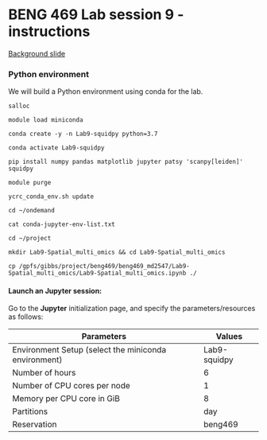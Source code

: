 # BENG 469 Lab session 9 - instructions

[Background slide](https://docs.google.com/presentation/d/1Wsw-ZFaIEPDwmTcfwu-B2BNArz7KvRhLEnfrZf6lGYg/edit?usp=sharing) 

### Python environment

We will build a Python environment using conda for the lab.

```
salloc
```
```
module load miniconda
```
```
conda create -y -n Lab9-squidpy python=3.7
```
```
conda activate Lab9-squidpy
```
```
pip install numpy pandas matplotlib jupyter patsy 'scanpy[leiden]' squidpy
```
```
module purge
```
```
ycrc_conda_env.sh update
```

```
cd ~/ondemand
```
```
cat conda-jupyter-env-list.txt
```

```
cd ~/project
```

```
mkdir Lab9-Spatial_multi_omics && cd Lab9-Spatial_multi_omics
```

```
cp /gpfs/gibbs/project/beng469/beng469_md2547/Lab9-Spatial_multi_omics/Lab9-Spatial_multi_omics.ipynb ./
```

#### Launch an Jupyter session:
   
Go to the **Jupyter** initialization page, and specify the parameters/resources as follows:

| Parameters      | Values |
| ----------- | ----------- |
| Environment Setup (select the miniconda environment) | Lab9-squidpy  |
| Number of hours   | 6        |
| Number of CPU cores per node   | 1        |
| Memory per CPU core in GiB   | 8       |
| Partitions   | day        |
| Reservation | beng469 |


